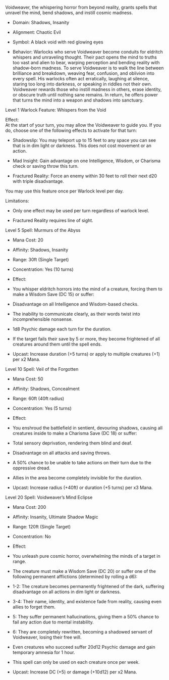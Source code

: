 Voidweaver, the whispering horror from beyond reality, grants spells that unravel the mind, bend shadows, and instill cosmic madness.

- Domain: Shadows, Insanity
    
- Alignment: Chaotic Evil
    
- Symbol: A black void with red glowing eyes
    
- Behavior: Warlocks who serve Voidweaver become conduits for eldritch whispers and unraveling thought. Their pact opens the mind to truths too vast and alien to bear, warping perception and bending reality with shadow-born madness. To serve Voidweaver is to walk the line between brilliance and breakdown, weaving fear, confusion, and oblivion into every spell. His warlocks often act erratically, laughing at silence, staring too long into darkness, or speaking in riddles not their own. Voidweaver rewards those who instill madness in others, erase identity, or obscure truth until nothing sane remains. In return, he offers power that turns the mind into a weapon and shadows into sanctuary.
    

Level 1 Warlock Feature: Whispers from the Void

Effect:  
At the start of your turn, you may allow the Voidweaver to guide you. If you do, choose one of the following effects to activate for that turn:

- Shadowslip: You may teleport up to 15 feet to any space you can see that is in dim light or darkness. This does not cost movement or an action.
    
- Mad Insight: Gain advantage on one Intelligence, Wisdom, or Charisma check or saving throw this turn.
    
- Fractured Reality: Force an enemy within 30 feet to roll their next d20 with triple disadvantage.
    

You may use this feature once per Warlock level per day.

Limitations:

- Only one effect may be used per turn regardless of warlock level.
    
- Fractured Reality requires line of sight.
    

Level 5 Spell: Murmurs of the Abyss

- Mana Cost: 20
    
- Affinity: Shadows, Insanity
    
- Range: 30ft (Single Target)
    
- Concentration: Yes (10 turns)
    
- Effect:
    

- You whisper eldritch horrors into the mind of a creature, forcing them to make a Wisdom Save (DC 15) or suffer:
    

- Disadvantage on all Intelligence and Wisdom-based checks.
    
- The inability to communicate clearly, as their words twist into incomprehensible nonsense.
    
- 1d8 Psychic damage each turn for the duration.
    

- If the target fails their save by 5 or more, they become frightened of all creatures around them until the spell ends.
    

- Upcast: Increase duration (+5 turns) or apply to multiple creatures (+1) per x2 Mana.
    

Level 10 Spell: Veil of the Forgotten

- Mana Cost: 50
    
- Affinity: Shadows, Concealment
    
- Range: 60ft (40ft radius)
    
- Concentration: Yes (5 turns)
    
- Effect:
    

- You enshroud the battlefield in sentient, devouring shadows, causing all creatures inside to make a Charisma Save (DC 18) or suffer:
    

- Total sensory deprivation, rendering them blind and deaf.
    
- Disadvantage on all attacks and saving throws.
    
- A 50% chance to be unable to take actions on their turn due to the oppressive dread.
    

- Allies in the area become completely invisible for the duration.
    

- Upcast: Increase radius (+40ft) or duration (+5 turns) per x3 Mana.
    

Level 20 Spell: Voidweaver’s Mind Eclipse

- Mana Cost: 200
    
- Affinity: Insanity, Ultimate Shadow Magic
    
- Range: 120ft (Single Target)
    
- Concentration: No
    
- Effect:
    

- You unleash pure cosmic horror, overwhelming the minds of a target in range.
    
- The creature must make a Wisdom Save (DC 20) or suffer one of the following permanent afflictions (determined by rolling a d6):
    

- 1-2: The creature becomes permanently frightened of the dark, suffering disadvantage on all actions in dim light or darkness.
    
- 3-4: Their name, identity, and existence fade from reality, causing even allies to forget them.
    
- 5: They suffer permanent hallucinations, giving them a 50% chance to fail any action due to mental instability.
    
- 6: They are completely rewritten, becoming a shadowed servant of Voidweaver, losing their free will.
    

- Even creatures who succeed suffer 20d12 Psychic damage and gain temporary amnesia for 1 hour.
    
- This spell can only be used on each creature once per week.
    

- Upcast: Increase DC (+5) or damage (+10d12) per x2 Mana.